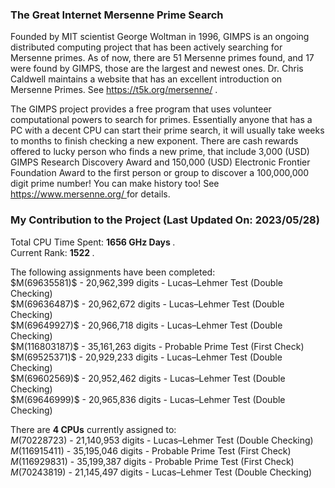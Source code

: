 ### The Great Internet Mersenne Prime Search
Founded by MIT scientist George Woltman in 1996, GIMPS is an ongoing distributed computing project that has been actively searching for Mersenne primes. As of now, there are 51 Mersenne primes found, and 17 were found by GIMPS, those are the largest and newest ones. Dr. Chris Caldwell maintains a website that has an excellent introduction on Mersenne Primes. See <a href="https://t5k.org/mersenne/"> https://t5k.org/mersenne/ </a>.
<p/>
The GIMPS project provides a free program that uses volunteer computational powers to search for primes. Essentially anyone that has a PC with a decent CPU can start their prime search, it will usually take weeks to months to finish checking a new exponent. There are cash rewards offered to lucky person who finds a new prime, that include 3,000 (USD) GIMPS Research Discovery Award and 150,000 (USD) Electronic Frontier Foundation Award to the first person or group to discover a 100,000,000 digit prime number! You can make history too! See <a href="https://www.mersenne.org/"> https://www.mersenne.org/ </a> for details.

### My Contribution to the Project (Last Updated On: 2023/05/28)
Total CPU Time Spent: <strong> 1656 GHz Days </strong>.
<br/>
Current Rank: <strong> 1522 </strong>.
<p/>
The following assignments have been completed:
<br/>
$M(69635581)$ - 20,962,399 digits - Lucas–Lehmer Test (Double Checking)
<br/>
$M(69636487)$ - 20,962,672 digits - Lucas–Lehmer Test (Double Checking)
<br/>
$M(69649927)$ - 20,966,718 digits - Lucas–Lehmer Test (Double Checking)
<br/>
$M(116803187)$ - 35,161,263 digits - Probable Prime Test (First Check)
<br/>
$M(69525371)$ - 20,929,233 digits - Lucas–Lehmer Test (Double Checking)
<br/>
$M(69602569)$ - 20,952,462 digits - Lucas–Lehmer Test (Double Checking)
<br/>
$M(69646999)$ - 20,965,836 digits - Lucas–Lehmer Test (Double Checking)
<p/>


There are <strong>4 CPUs</strong> currently assigned to:
<br/>
$M(70228723)$ - 21,140,953 digits - Lucas–Lehmer Test (Double Checking)
<br/>
$M(116915411)$ - 35,195,046 digits - Probable Prime Test (First Check)
<br/>
$M(116929831)$ - 35,199,387 digits - Probable Prime Test (First Check)
<br/>
$M(70243819)$ - 21,145,497 digits - Lucas–Lehmer Test (Double Checking)





<p/>
<html lang="en">
<head>
<meta http-equiv="content-type" content="text/html; charset=utf-8">
<script type="text/javascript" charset="utf-8" src="
https://cdn.mathjax.org/mathjax/latest/MathJax.js?config=TeX-AMS-MML_HTMLorMML,
https://vincenttam.github.io/javascripts/MathJaxLocal.js"></script>
</head>
